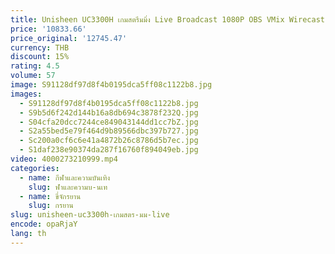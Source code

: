 ```yaml
---
title: Unisheen UC3300H เกมสตรีมมิ่ง Live Broadcast 1080P OBS VMix Wirecast USB3.0 60FPS Dual SDI HDMI VIDEO CAPTURE กล่องการ์ด Grabber
price: '10833.66'
price_original: '12745.47'
currency: THB
discount: 15%
rating: 4.5
volume: 57
image: S91128df97d8f4b0195dca5ff08c1122b8.jpg
images:
  - S91128df97d8f4b0195dca5ff08c1122b8.jpg
  - S9b5d6f242d144b16a8db694c3878f232Q.jpg
  - S04cfa20dcc7244ce849043144dd1cc7bZ.jpg
  - S2a55bed5e79f464d9b89566dbc397b727.jpg
  - Sc200a0cf6c6e41a4872b26c8786d5b7ec.jpg
  - S1daf238e90374da287f16760f894049eb.jpg
video: 4000273210999.mp4
categories:
  - name: กีฬาและความบันเทิง
    slug: ฬาและความบ-นเท
  - name: ขี่จักรยาน
    slug: กรยาน
slug: unisheen-uc3300h-เกมสตร-มม-live
encode: opaRjaY
lang: th
---
```

  